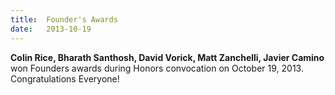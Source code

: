 ```yaml
---
title:  Founder's Awards
date:   2013-10-19
---
```


<b> Colin Rice, Bharath Santhosh, David Vorick, Matt Zanchelli, Javier Camino</b> won Founders awards during Honors convocation on October 19, 2013. Congratulations Everyone!
  